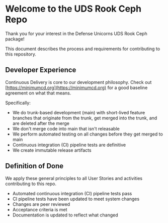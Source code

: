 # Welcome to the UDS Rook Ceph Repo

Thank you for your interest in the Defense Unicorns UDS Rook Ceph package!

This document describes the process and requirements for contributing to this repository.

## Developer Experience

Continuous Delivery is core to our development philosophy. Check out [https://minimumcd.org](https://minimumcd.org) for a good baseline agreement on what that means.

Specifically:

* We do trunk-based development (main) with short-lived feature branches that originate from the trunk, get merged into the trunk, and are deleted after the merge
* We don't merge code into main that isn't releasable
* We perform automated testing on all changes before they get merged to main
* Continuous integration (CI) pipeline tests are definitive
* We create immutable release artifacts

## Definition of Done

We apply these general principles to all User Stories and activities contributing to this repo.

* Automated continuous integration (CI) pipeline tests pass
* CI pipeline tests have been updated to meet system changes
* Changes are peer reviewed
* Acceptance criteria is met
* Documentation is updated to reflect what changed
